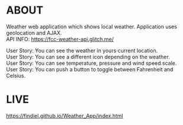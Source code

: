 # ABOUT
Weather web application which shows local weather. Application uses geolocation and AJAX. <br />
API INFO: https://fcc-weather-api.glitch.me/ <br />

User Story: You can see the weather in yours current location. <br />
User Story: You can see a different icon depending on the weather. <br />
User Story: You can see temperature, pressure and wind speed scale. <br />
User Story: You can push a button to toggle between Fahrenheit and Celsius. <br />

# LIVE
https://findiel.github.io/Weather_App/index.html

